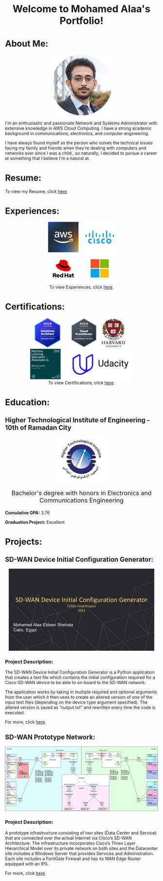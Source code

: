 <p style="text-align: center;">
<font size="6">
<b>
  Welcome to Mohamed Alaa's Portfolio!
</b>
</font>
</p>

# About Me:
<p align="center">
  <img src="images/ProfilePhoto.png" width="200" height="auto">
</p>

I'm an enthusiastic and passionate Network and Systems Administrator with extensive knowledge in AWS Cloud Computing. I have a strong academic background in communications, electronics, and computer engineering.

I have always found myself as the person who solves the technical issues facing my family and friends when they're dealing with computers and networks ever since I was a child , so naturally, I decided to pursue a career at something that I believe I'm a natural at.

# Resume:

To view my Resume, click [here](https://github.com/xMoAlaa7/Mo_Portfolio/blob/main/downloads/CV-Mohamed%20Alaa%20Eldeen.pdf)

# Experiences:
<p align="center">
  <img style="padding-right:10px" src="images/AWS.jpg" width="auto" height="100"><img style="padding-left:10px" src="images/Cisco.png" width="auto" height="100"><br>
  <img style="padding-right:10px" src="images/RHL.png" width="auto" height="100"><img style="padding-left:10px" src="images/Microsoft.png" width="auto" height="100"><br>
  To view Experiences, click <a href="https://xmoalaa7.github.io/Experiences/">here</a>.
</p>

# Certifications:
<p align="center">
  <img style="padding-right:10px" src="images/AWSSAA.png" width="auto" height="100"><img style="padding-left:10px" src="images/AWSCP.png" width="auto" height="100"><img style="padding-right:10px" src="images/CS50.jpg" width="auto" height="100"><br>
  <img style="padding-right:10px" src="images/IBM.png" width="auto" height="100"><img style="padding-left:10px" src="images/Udacity.png" width="auto" height="100"><br>
  To view Certifications, click <a href="https://xmoalaa7.github.io/Certifications/">here</a>.
</p>

# Education:

## Higher Technological Institute of Engineering - 10th of Ramadan City
<p align="center">
  <img src="images/HTI.jpeg" width="auto" height="150">
</p>
<p align="center" style="font-size:20px">
  Bachelor's degree with honors in Electronics and Communications Engineering
</p>

**Cumulative GPA:** 3.76

**Graduation Project:** Excellent

# Projects:

## SD-WAN Device Initial Configuration Generator:
<p align="center">
  <img src="images/SD-WAN Device Initial Configuration Generator.png" width="480" height="auto">
</p>

### Project Description:
The SD-WAN Device Initial Configuration Generator is a Python application that creates a text file which contains the initial configuration required for a Cisco SD-WAN device to be able to on-board to the SD-WAN network.

The application works by taking in multiple required and optional arguments from the user which it then uses to create an altered version of one of the input text files (depending on the device type argument specified). The altered version is saved as “output.txt” and rewritten every time the code is executed.

For more, click [here](https://xmoalaa7.github.io/SD-WAN-Initial-Configuration-Generator/).

## SD-WAN Prototype Network:
<p align="center">
  <img src="images/SD-WAN Network Topology (Horizontal).png" width="700" height="auto">
</p>

### Project Description:
A prototype infrastructure consisting of two sites (Data Center and Service) that are connected over the actual Internet via Cisco’s SD-WAN Architecture.
The infrastructure incorporates Cisco’s Three Layer Hierarchical Model over its private network on both sites and the Datacenter site includes a Windows Server that provides Services and Administration. Each site includes a FortiGate Firewall and has its WAN Edge Router equipped with an IPS.

For more, click [here](https://xmoalaa7.github.io/SD-WAN-Prototype-Network/).
